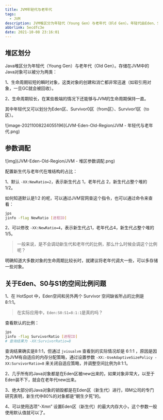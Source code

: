 ```yaml
---
title: JVM年轻代与老年代
tags:
  - JVM
description: JVM堆区分为年轻代（Young Gen）与老年代（Old Gen）。年轻代由Eden、S0/S1区组成。
abbrlink: 5ecdfc3e
date: 2021-10-08 23:16:01
---
```


## 堆区划分

Java堆区分为年轻代（Young Gen）与老年代（Old Gen）。存储在JVM中的Java对象可以被分为两类：

1、生命周期较短的瞬时对象，这类对象的创建和消亡都非常迅速（如软引用对象，一旦GC就会被回收）。

2、生命周期较长，在某些极端的情况下还能够与JVM的生命周期保持一直。

其中年轻代又可以划分为Eden区、Survivor0区（from区）、Survivor1区（to区）。

![image-20211008224055196](JVM-Eden-Old-Region/JVM - 年轻代与老年代.png)

## 参数调配

![img](JVM-Eden-Old-Region/JVM - 堆区参数调配.png)

配置新生代与老年代在堆结构的占比：

1、默认 `-XX:NewRatio=2`，表示新生代占 1，老年代占 2，新生代占整个堆的 1/2。

如何知道默认是1:2 的呢，可以通过JVM官网查这个指令，也可以通过命令来查看：

```bash
jps
jinfo -flag NewRatio [进程ID]
```

2、可以修改 `-XX:NewRatio=4`，表示新生代占1，老年代占4，新生代占整个堆的 1/5。

> 一般来说，是不会调动新生代和老年代的比例，那么什么时候会调这个比例呢？

明确知道大多数对象的生命周期比较长时，就建议将老年代调大一些，可以多存储一些对象。

## 关于Eden、S0与S1的空间比例问题

1、在 HotSpot 中，Eden空间和另外两个 Survivor 空间缺省所占的比例是 8:1:1。

> 在实际应用中，`Eden:S0:S1=8:1:1`是真的吗？

查看默认的比例：

```bash
jps
jinfo -flag SurvivorRatio [进程ID]
# 查询结果为 -XX:SurvivorRatio=8
```

查询结果确实是8:1:1，但通过 `jvisualvm` 查看到的实际情况却是 6:1:1 ，原因是因为JVM有自适应的内存分配策略，通过设置参数 `-XX:-UseAdaptiveSizePolicy -XX:SurvivorRatio=8` 来关闭自适应策略，并调整空间比例为8:1:1。

2、几乎所有的Java对象都是在Eden区被new出来的，如果对象非常大，以至于Eden装不下，就会在老年代new出来。

3、绝大部分的Java对象的销毁都是在Eden区（新生代）进行，IBM公司的专门研究表明，新生代中80%的对象都是“朝生夕死”的。

4、可以使用选项“-Xmn” 设置Eden区（新生代）的最大内存大小，这个参数一般使用默认值就可以了。

